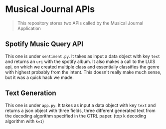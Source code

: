 # Musical Journal APIs

> This repository stores two APIs called by the Musical Journal Application

## Spotify Music Query API

This one is under `sentiment.py`. It takes as input a data object with key `text` and returns an `uri` with the spotify album. 
It also makes a call to the LUIS api, on which we created multiple class and essentially classifies the genre with highest probably from the intent. This doesn't really make much sense, but it was a quick hack we made.

## Text Generation

This one is under `app.py`. It takes as input a data object with key `text` and returns a json object with three fields, three different generated text from the decoding algorithm specified in the CTRL paper. (top k decoding algorithm with `k=1`)

